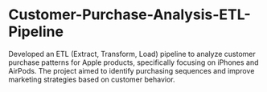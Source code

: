 # Customer-Purchase-Analysis-ETL-Pipeline
Developed an ETL (Extract, Transform, Load) pipeline to analyze customer purchase patterns for Apple products, specifically focusing on iPhones and AirPods. The project aimed to identify purchasing sequences and improve marketing strategies based on customer behavior.
